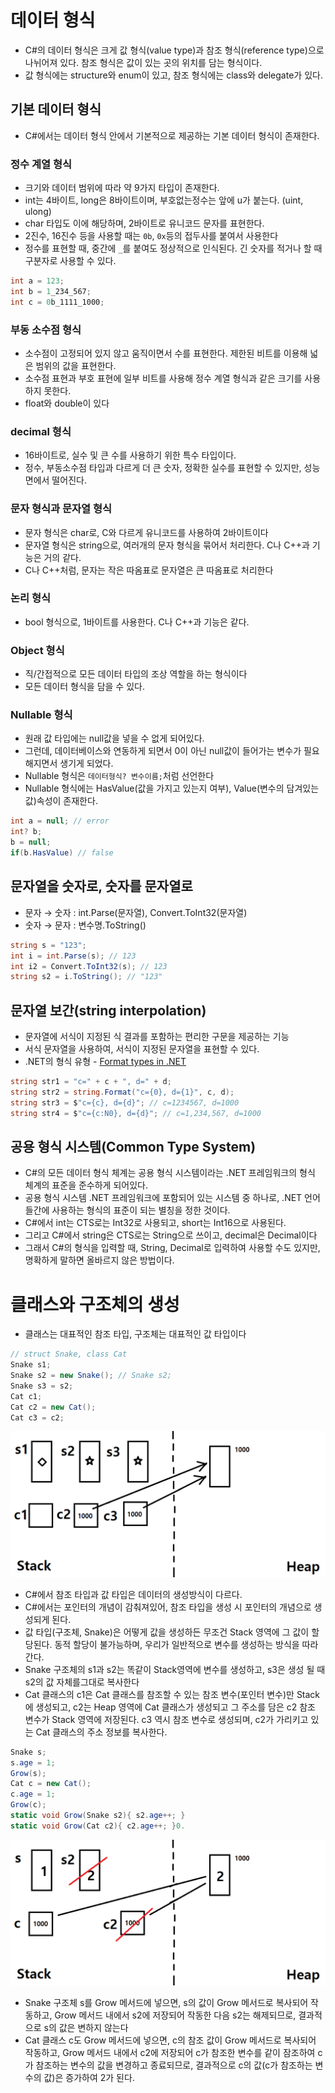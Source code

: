 # 데이터 형식

- C#의 데이터 형식은 크게 값 형식(value type)과 참조 형식(reference type)으로 나뉘어져 있다. 참조 형식은 값이 있는 곳의 위치를 담는 형식이다.
- 값 형식에는 structure와 enum이 있고, 참조 형식에는 class와 delegate가 있다.

## 기본 데이터 형식

- C#에서는 데이터 형식 안에서 기본적으로 제공하는 기본 데이터 형식이 존재한다.

### 정수 계열 형식

- 크기와 데이터 범위에 따라 약 9가지 타입이 존재한다.
- int는 4바이트, long은 8바이트이며, 부호없는정수는 앞에 u가 붙는다. (uint, ulong)
- char 타입도 이에 해당하며, 2바이트로 유니코드 문자를 표현한다.
- 2진수, 16진수 등을 사용할 때는 ```0b```, ```0x```등의 접두사를 붙여서 사용한다
- 정수를 표현할 때, 중간에 ```_```를 붙여도 정상적으로 인식된다. 긴 숫자를 적거나 할 때 구분자로 사용할 수 있다.
```cs
int a = 123;
int b = 1_234_567;
int c = 0b_1111_1000;
```

### 부동 소수점 형식

- 소수점이 고정되어 있지 않고 움직이면서 수를 표현한다. 제한된 비트를 이용해 넓은 범위의 값을 표현한다.
- 소수점 표현과 부호 표현에 일부 비트를 사용해 정수 계열 형식과 같은 크기를 사용하지 못한다.
- float와 double이 있다

### decimal 형식

- 16바이트로, 실수 및 큰 수를 사용하기 위한 특수 타입이다.
- 정수, 부동소수점 타입과 다르게 더 큰 숫자, 정확한 실수를 표현할 수 있지만, 성능면에서 떨어진다.

### 문자 형식과 문자열 형식

- 문자 형식은 char로, C와 다르게 유니코드를 사용하여 2바이트이다
- 문자열 형식은 string으로, 여러개의 문자 형식을 묶어서 처리한다. C나 C++과 기능은 거의 같다.
- C나 C++처럼, 문자는 작은 따옴표로 문자열은 큰 따옴표로 처리한다

### 논리 형식

- bool 형식으로, 1바이트를 사용한다. C나 C++과 기능은 같다.

### Object 형식

- 직/간접적으로 모든 데이터 타입의 조상 역할을 하는 형식이다
- 모든 데이터 형식을 담을 수 있다.

### Nullable 형식

- 원래 값 타입에는 null값을 넣을 수 없게 되어있다.
- 그런데, 데이터베이스와 연동하게 되면서 0이 아닌 null값이 들어가는 변수가 필요해지면서 생기게 되었다.
- Nullable 형식은 ```데이터형식? 변수이름;```처럼 선언한다
- Nullable 형식에는 HasValue(값을 가지고 있는지 여부), Value(변수의 담겨있는 값)속성이 존재한다.
```cs
int a = null; // error
int? b;
b = null;
if(b.HasValue) // false
```

## 문자열을 숫자로, 숫자를 문자열로

- 문자 → 숫자 : int.Parse(문자열), Convert.ToInt32(문자열)
- 숫자 → 문자 : 변수명.ToString()
```cs
string s = "123";
int i = int.Parse(s); // 123
int i2 = Convert.ToInt32(s); // 123
string s2 = i.ToString(); // "123"
```

## 문자열 보간(string interpolation)

- 문자열에 서식이 지정된 식 결과를 포함하는 편리한 구문을 제공하는 기능
- 서식 문자열을 사용하여, 서식이 지정된 문자열을 표현할 수 있다.
- .NET의 형식 유형 - [Format types in .NET]([https://docs.microsoft.com/ko-kr/dotnet/standard/base-types/formatting-types](https://docs.microsoft.com/ko-kr/dotnet/standard/base-types/formatting-types))

```csharp
string str1 = "c=" + c + ", d=" + d;
string str2 = string.Format("c={0}, d={1}", c, d);
string str3 = $"c={c}, d={d}"; // c=1234567, d=1000
string str4 = $"c={c:N0}, d={d}"; // c=1,234,567, d=1000
```

## 공용 형식 시스템(Common Type System)

- C#의 모든 데이터 형식 체계는 공용 형식 시스템이라는 .NET 프레임워크의 형식 체계의 표준을 준수하게 되어있다.
- 공용 형식 시스템 .NET 프레임워크에 포함되어 있는 시스템 중 하나로, .NET 언어들간에 사용하는 형식의 표준이 되는 별칭을 정한 것이다.
- C#에서 int는 CTS로는 Int32로 사용되고, short는 Int16으로 사용된다.
- 그리고 C#에서 string은 CTS로는 String으로 쓰이고, decimal은 Decimal이다
- 그래서 C#의 형식을 입력할 때, String, Decimal로 입력하여 사용할 수도 있지만, 명확하게 말하면 올바르지 않은 방법이다.

# 클래스와 구조체의 생성

- 클래스는 대표적인 참조 타입, 구조체는 대표적인 값 타입이다

```csharp
// struct Snake, class Cat
Snake s1;
Snake s2 = new Snake(); // Snake s2;
Snake s3 = s2;
Cat c1;
Cat c2 = new Cat();
Cat c3 = c2;
```

![type1](./이미지/type1.png)

- C#에서 참조 타입과 값 타입은 데이터의 생성방식이 다르다.
- C#에서는 포인터의 개념이 감춰져있어, 참조 타입을 생성 시 포인터의 개념으로 생성되게 된다.
- 값 타입(구조체, Snake)은 어떻게 값을 생성하든 무조건 Stack 영역에 그 값이 할당된다. 동적 할당이 불가능하며, 우리가 일반적으로 변수를 생성하는 방식을 따라간다.
- Snake 구조체의 s1과 s2는 똑같이 Stack영역에 변수를 생성하고, s3은 생성 될 때 s2의 값 자체를그대로 복사한다
- Cat 클래스의 c1은 Cat 클래스를 참조할 수 있는 참조 변수(포인터 변수)만 Stack에 생성되고, c2는 Heap 영역에 Cat 클래스가 생성되고 그 주소를 담은 c2 참조 변수가 Stack 영역에 저장된다. c3 역시 참조 변수로 생성되며, c2가 가리키고 있는 Cat 클래스의 주소 정보를 복사한다.

```csharp
Snake s;
s.age = 1;
Grow(s);
Cat c = new Cat();
c.age = 1;
Grow(c);
static void Grow(Snake s2){ s2.age++; }
static void Grow(Cat c2){ c2.age++; }0.
```

![type2](./이미지/type2.png)

- Snake 구조체 s를 Grow 메서드에 넣으면, s의 값이 Grow 메서드로 복사되어 작동하고, Grow 메서드 내에서 s2에 저장되어 작동한 다음 s2는 해제되므로, 결과적으로 s의 값은 변하지 않는다
- Cat 클래스 c도 Grow 메서드에 넣으면, c의 참조 값이 Grow 메서드로 복사되어 작동하고, Grow 메서드 내에서 c2에 저장되어 c가 참조한 변수를 같이 잠조하여 c가 참조하는 변수의 값을 변경하고 종료되므로, 결과적으로 c의 값(c가 참조하는 변수의 값)은 증가하여 2가 된다.